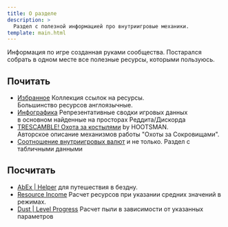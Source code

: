 ```yaml
---
title: О разделе
description: >
  Раздел с полезной информацией про внутриигровые механики.
template: main.html
---
```


Информация по игре созданная руками сообщества. Постарался собрать в одном месте все полезные ресурсы, которыми пользуюсь.

## Почитать

- [Избранное](links.md) Коллекция ссылок на ресурсы.  
    Большинство ресурсов англоязычные.  
- [Инфографика](infographics.md) Репрезентативные сводки игровых данных  
     в основном найденные на просторах Реддита/Дискорда
- [TRESCAMBLE! Охота за костылями](trescamble.md) by HOOTSMAN.  
    Авторское описание механизмов работы "Охоты за Сокровищами".
- [Соотношение внутриигровых валют](tables.md) и не только. Раздел с табличными данными

## Посчитать

- [AbEx | Helper](abex.md) для путешествия в бездну.
- [Resource Income](income.md) Расчет ресурсов при указании средних значений в режимах.
- [Dust | Level Progress](dust.md) Расчет пыли в зависимости от указанных параметров
